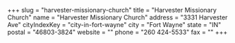 +++
slug = "harvester-missionary-church"
title = "Harvester Missionary Church"
name = "Harvester Missionary Church"
address = "3331 Harvester Ave"
cityIndexKey = "city-in-fort-wayne"
city = "Fort Wayne"
state = "IN"
postal = "46803-3824"
website = ""
phone = "260 424-5533"
fax = ""
+++
